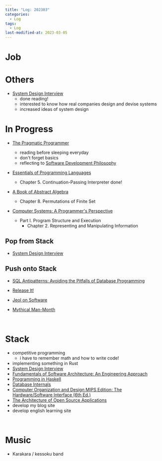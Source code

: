 ```yaml
---
title: "Log: 202303"
categories:
  - Log
tags:
  - Log
last-modified-at: 2023-03-05
---
```


# Job


# Others


- [System Design Interview](https://www.amazon.co.jp/-/en/Alex-Xu-ebook/dp/B08B3FWYBX)
  - done reading!
  - interested to know how real companies design and devise systems
  - increased ideas of system design

# In Progress

- [The Pragmatic Programmer](https://pragprog.com/titles/tpp20/the-pragmatic-programmer-20th-anniversary-edition/)
  - reading before sleeping everyday
  - don't forget basics
  - reflecting to [Software Development Philosophy]({{site.url}}{{site.baseurl}}/software-development/Software_Development_Philosophy)


- [Essentials of Programming Languages](https://eopl3.com/)
  - Chapter 5. Continuation-Passing Interpreter done!

- [A Book of Abstract Algebra](https://www.amazon.co.jp/-/en/Charles-C-Pinter-ebook/dp/B00VDGA1JA)
  - Chapter 8. Permutations of Finite Set


- [Computer Systems: A Programmer's Perspective](https://www.amazon.co.jp/-/en/Randal-Bryant-ebook/dp/B09HPD9QBW/)  
  - Part I. Program Structure and Execution
    - Chapter 2. Representing and Manipulating Information

## Pop from Stack

- [System Design Interview](https://www.amazon.co.jp/-/en/Alex-Xu-ebook/dp/B08B3FWYBX)

## Push onto Stack

- [SQL Antipatterns: Avoiding the Pitfalls of Database Programming](https://www.amazon.co.jp/-/en/Bill-Karwin-ebook/dp/B00A376BB2)  

- [Release It!](https://www.amazon.co.jp/-/en/Michael-T-Nygard/dp/1680502395)  

- [Jeol on Software](https://www.amazon.co.jp/-/en/Avram-Joel-Spolsky/dp/1590593898/)

- [Mythical Man-Month](https://www.amazon.co.jp/-/en/Frederick-P-Brooks-Jr-ebook/dp/B00B8USS14)

<br>


# Stack

- competitive programming
  - i have to remember math and how to write code!
- implementing something in Rust
- [System Design Interview](https://www.amazon.co.jp/-/en/Alex-Xu-ebook/dp/B08B3FWYBX)
- [Fundamentals of Software Architecture: An Engineering Approach](https://www.amazon.co.jp/-/en/Mark-Richards-ebook/dp/B0849MPK73)
- [Programming in Haskell](https://www.amazon.co.jp/-/en/Graham-Hutton-ebook/dp/B01JGMEA3U)
- [Database Internals](https://www.amazon.co.jp/-/en/Alex-Petrov-ebook/dp/B07XW76VHZ)
- [Computer Organization and Design MIPS Edition: The Hardware/Software Interface (6th Ed.)](https://www.amazon.co.jp/-/en/David-Patterson-ebook/dp/B08QRX7412)
- [The Architecture of Open Source Applications](http://www.aosabook.org/en/index.html)
- develop my blog site
- develop english learning site

<br>

# Music

- Karakara / kessoku band
